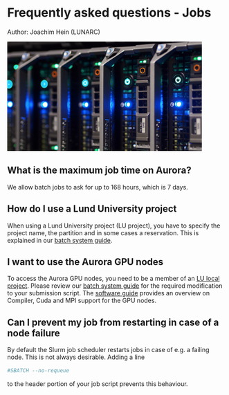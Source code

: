# Frequently asked questions - Jobs

Author: Joachim Hein (LUNARC)

![Node icon](images/node_icon.jpg "Node icon")

## What is the maximum job time on Aurora?

We allow batch jobs to ask for up to 168 hours, which is 7 days.

## How do I use a Lund University project

When using a Lund University project (LU project), you have to specify the project name, the partition and in some cases a reservation.  This is explained in our [batch system guide](https://lunarc-documentation.readthedocs.io/en/latest/batch_system/#specifying-a-project-and-partition-for-users-with-lu-projects-or-multiple-projects).

## I want to use the Aurora GPU nodes

To access the Aurora GPU nodes, you need to be a member of an [LU local project](https://supr.snic.se/round/2020locallu/). Please review our [batch system guide](https://lunarc-documentation.readthedocs.io/en/latest/batch_system/#accessing-gpus-in-the-aurora-lu-partition) for the required modification to your submission script.  The [software guide](https://lunarc-documentation.readthedocs.io/en/latest/aurora_modules/#cuda-based-toolchains-for-gpu-nodes) provides an overview on Compiler, Cuda and MPI support for the GPU nodes. 

## Can I prevent my job from restarting in case of a node failure

By default the Slurm job scheduler restarts jobs in case of e.g. a failing node.  This is not always desirable.  Adding a line
```bash
#SBATCH --no-requeue
```
to the header portion of your job script prevents this behaviour.

